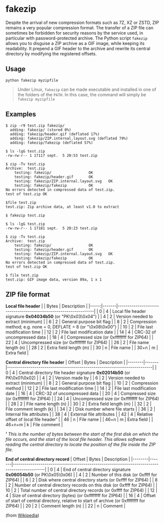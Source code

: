 # fakezip

Despite the arrival of new compression formats such as 7Z, XZ or ZSTD, ZIP remains a very popular compression format.
The transfer of a ZIP file can sometimes be forbidden for security reasons by the service used, in particular with password-protected archive.
The Python script `fakezip` allows you to disguise a ZIP archive as a GIF image, while keeping its readability.
It prepend a GIF header to the archive and rewrite its central directory by modifying the registered offsets.



## Usage

```
python fakezip myzipfile
```

> Under Linux, `fakezip` can be made executable and installed in one of the folders of the `PATH`.
> In this case, the command will simply be `fakezip myzipfile`



## Examples

```
$ zip -r9 test.zip fakezip/
  adding: fakezip/ (stored 0%)
  adding: fakezip/header.gif (deflated 17%)
  adding: fakezip/ZIP.internal.layout.svg (deflated 79%)
  adding: fakezip/fakezip (deflated 57%)
```
```
$ ls -lgG test.zip 
-rw-rw-r-- 1 17117 sept.  5 20:53 test.zip

$ zip -Tv test.zip
Archive:  test.zip
    testing: fakezip/                 OK
    testing: fakezip/header.gif       OK
    testing: fakezip/ZIP.internal.layout.svg   OK
    testing: fakezip/fakezip          OK
No errors detected in compressed data of test.zip.
test of test.zip OK

$file test.zip
test.zip: Zip archive data, at least v1.0 to extract
```
```
$ fakezip test.zip
```
```
$ ls -lgG test.zip
-rw-rw-r-- 1 17181 sept.  5 20:23 test.zip

$ zip -Tv test.zip 
Archive:  test.zip
    testing: fakezip/                 OK
    testing: fakezip/header.gif       OK
    testing: fakezip/ZIP.internal.layout.svg   OK
    testing: fakezip/fakezip          OK
No errors detected in compressed data of test.zip.
test of test.zip OK

$ file test.zip
test.zip: GIF image data, version 89a, 1 x 1
```



## ZIP file format

**Local file header**
|      | Bytes | Description                                                      |
|-----:|-------|------------------------------------------------------------------|
| 0    | 4     | Local file header signature **0x04034b50** (or "PK\0x03\0x04")   |
| 4    | 2     | Version needed to extract (minimum)                              |
| 6    | 2     | General purpose bit flag                                         |
| 8    | 2     | Compression method; e.g. none = 0, DEFLATE = 8 (or "\0x08\0x00") |
| 10   | 2     | File last modification time                                      |
| 12   | 2     | File last modification date                                      |
| 14   | 4     | CRC-32 of uncompressed data                                      |
| 18   | 4     | Compressed size (or 0xffffffff for ZIP64)                        |
| 22   | 4     | Uncompressed size (or 0xffffffff for ZIP64)                      |
| 26   | 2     | File name length (n)                                             |
| 28   | 2     | Extra field length (m)                                           |
| 30   | n     | File name                                                        |
| 30+n | m     | Extra field                                                      |

**Central directory file header**
| Offset | Bytes | Description                                                              |
|--------|-------|--------------------------------------------------------------------------|
| 0      | 4     | Central directory file header signature **0x02014b50** (or PK\0x01\0x02) |
| 4      | 2     | Version made by                                                          |
| 6      | 2     | Version needed to extract (minimum)                                      |
| 8      | 2     | General purpose bit flag                                                 |
| 10     | 2     | Compression method                                                       |
| 12     | 2     | File last modification time                                              |
| 14     | 2     | File last modification date                                              |
| 16     | 4     | CRC-32 of uncompressed data                                              |
| 20     | 4     | Compressed size (or 0xffffffff for ZIP64)                                |
| 24     | 4     | Uncompressed size (or 0xffffffff for ZIP64)                              |
| 28     | 2     | File name length (n)                                                     |
| 30     | 2     | Extra field length (m)                                                   |
| 32     | 2     | File comment length (k)                                                  |
| 34     | 2     | Disk number where file starts                                            |
| 36     | 2     | Internal file attributes                                                 |
| 38     | 4     | External file attributes                                                 |
| 42     | 4     | Relative offset of local file header¹                                    |
| 46     | n     | File name                                                                |
| 46+n   | m     | Extra field                                                              |
| 46+n+m | k     | File comment                                                             |

¹ _This is the number of bytes between the start of the first disk on which the file occurs, and the start of the local file header. This allows software reading the central directory to locate the position of the file inside the ZIP file._

**End of central directory record**
| Offset | Bytes | Description                                                                                  |
|--------|-------|----------------------------------------------------------------------------------------------|
| 0      | 4     | End of central directory signature **0x06054b50** (or PK\0x05\0x06)                          |
| 4      | 2     | Number of this disk (or 0xffff for ZIP64)                                                    |
| 6      | 2     | Disk where central directory starts (or 0xffff for ZIP64)                                    |
| 8      | 2     | Number of central directory records on this disk (or 0xffff for ZIP64)                       |
| 10     | 2     | Total number of central directory records (or 0xffff for ZIP64)                              |
| 12     | 4     | Size of central directory (bytes) (or 0xffffffff for ZIP64)                                  |
| 16     | 4     | Offset of start of central directory, relative to start of archive (or 0xffffffff for ZIP64) |
| 20     | 2     | Comment length (n)                                                                           |
| 22     | n     | Comment                                                                                      |

(from [Wikipedia](https://en.wikipedia.org/wiki/ZIP_(file_format)))
